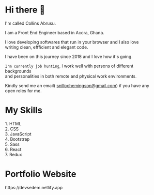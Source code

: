 <h1> Hi there 👋 </h1>
<div>
  
I'm called Collins Abrusu.
  
I am a Front End Engineer based in Accra, Ghana.

I love developing softwares that run in your browser and I also love <br>
  writing clean, effficient and elegant code.

I have been on this journey since 2018 and I love how it's going.

`I'm currently job hunting`, I work well with persons of different backgrounds <br>
and personalities in both remote and physical work environments.

Kindly send me an email( snillochemingson@gmail.com) if you have any open roles for me. 
  
</div>
  
  <h1>My Skills</h1>
 1. HTML <br>
 2. CSS <br>
 3. JavaScript <br>
 4. Bootstrap <br>
 5. Sass <br>
 6. React <br>
 7. Redux

<h1> Portfolio Website</h1>
https://devsedem.netlify.app
<!--
**abrusu-collins/abrusu-collins** is a ✨ _special_ ✨ repository because its `README.md` (this file) appears on your GitHub profile.

Here are some ideas to get you started:

- 🔭 I’m currently working on ...
- 🌱 I’m currently learning ...
- 👯 I’m looking to collaborate on ...
- 🤔 I’m looking for help with ...
- 💬 Ask me about ...
- 📫 How to reach me: ...
- 😄 Pronouns: ...
- ⚡ Fun fact: ...
-->

